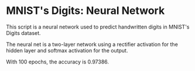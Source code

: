 # MNIST's Digits: Neural Network

This script is a neural network used to predict handwritten digits in MNIST's Digits dataset.

The neural net is a two-layer network using a rectifier activation for the hidden layer and softmax activation for the output.

With 100 epochs, the accuracy is 0.97386.
